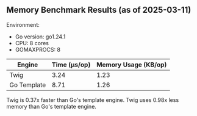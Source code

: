 
## Memory Benchmark Results (as of 2025-03-11)

Environment:
- Go version: go1.24.1
- CPU: 8 cores
- GOMAXPROCS: 8

| Engine      | Time (µs/op) | Memory Usage (KB/op) |
|-------------|--------------|----------------------|
| Twig        | 3.24         | 1.23                 |
| Go Template | 8.71         | 1.26                 |

Twig is 0.37x faster than Go's template engine.
Twig uses 0.98x less memory than Go's template engine.
